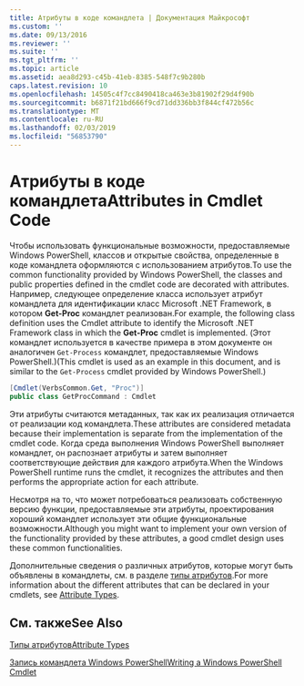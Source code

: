 ```yaml
---
title: Атрибуты в коде командлета | Документация Майкрософт
ms.custom: ''
ms.date: 09/13/2016
ms.reviewer: ''
ms.suite: ''
ms.tgt_pltfrm: ''
ms.topic: article
ms.assetid: aea8d293-c45b-41eb-8385-548f7c9b280b
caps.latest.revision: 10
ms.openlocfilehash: 14505c4f7cc8490418ca463e3b81902f29d4f90b
ms.sourcegitcommit: b6871f21bd666f9cd71dd336bb3f844cf472b56c
ms.translationtype: MT
ms.contentlocale: ru-RU
ms.lasthandoff: 02/03/2019
ms.locfileid: "56853790"
---
```

# <a name="attributes-in-cmdlet-code"></a><span data-ttu-id="a7b3f-102">Атрибуты в коде командлета</span><span class="sxs-lookup"><span data-stu-id="a7b3f-102">Attributes in Cmdlet Code</span></span>

<span data-ttu-id="a7b3f-103">Чтобы использовать функциональные возможности, предоставляемые Windows PowerShell, классов и открытые свойства, определенные в коде командлета оформляются с использованием атрибутов.</span><span class="sxs-lookup"><span data-stu-id="a7b3f-103">To use the common functionality provided by Windows PowerShell, the classes and public properties defined in the cmdlet code are decorated with attributes.</span></span> <span data-ttu-id="a7b3f-104">Например, следующее определение класса использует атрибут командлета для идентификации класс Microsoft .NET Framework, в котором **Get-Proc** командлет реализован.</span><span class="sxs-lookup"><span data-stu-id="a7b3f-104">For example, the following class definition uses the Cmdlet attribute to identify the Microsoft .NET Framework class in which the **Get-Proc** cmdlet is implemented.</span></span> <span data-ttu-id="a7b3f-105">(Этот командлет используется в качестве примера в этом документе он аналогичен `Get-Process` командлет, предоставляемые Windows PowerShell.)</span><span class="sxs-lookup"><span data-stu-id="a7b3f-105">(This cmdlet is used as an example in this document, and is similar to the `Get-Process` cmdlet provided by Windows PowerShell.)</span></span>

```csharp
[Cmdlet(VerbsCommon.Get, "Proc")]
public class GetProcCommand : Cmdlet
```

<span data-ttu-id="a7b3f-106">Эти атрибуты считаются метаданных, так как их реализация отличается от реализации код командлета.</span><span class="sxs-lookup"><span data-stu-id="a7b3f-106">These attributes are considered metadata because their implementation is separate from the implementation of the cmdlet code.</span></span> <span data-ttu-id="a7b3f-107">Когда среда выполнения Windows PowerShell выполняет командлет, он распознает атрибуты и затем выполняет соответствующие действия для каждого атрибута.</span><span class="sxs-lookup"><span data-stu-id="a7b3f-107">When the Windows PowerShell runtime runs the cmdlet, it recognizes the attributes and then performs the appropriate action for each attribute.</span></span>

<span data-ttu-id="a7b3f-108">Несмотря на то, что может потребоваться реализовать собственную версию функции, предоставляемые эти атрибуты, проектирования хороший командлет использует эти общие функциональные возможности.</span><span class="sxs-lookup"><span data-stu-id="a7b3f-108">Although you might want to implement your own version of the functionality provided by these attributes, a good cmdlet design uses these common functionalities.</span></span>

<span data-ttu-id="a7b3f-109">Дополнительные сведения о различных атрибутов, которые могут быть объявлены в командлеты, см. в разделе [типы атрибутов](./attribute-types.md).</span><span class="sxs-lookup"><span data-stu-id="a7b3f-109">For more information about the different attributes that can be declared in your cmdlets, see [Attribute Types](./attribute-types.md).</span></span>

## <a name="see-also"></a><span data-ttu-id="a7b3f-110">См. также</span><span class="sxs-lookup"><span data-stu-id="a7b3f-110">See Also</span></span>

[<span data-ttu-id="a7b3f-111">Типы атрибутов</span><span class="sxs-lookup"><span data-stu-id="a7b3f-111">Attribute Types</span></span>](./attribute-types.md)

[<span data-ttu-id="a7b3f-112">Запись командлета Windows PowerShell</span><span class="sxs-lookup"><span data-stu-id="a7b3f-112">Writing a Windows PowerShell Cmdlet</span></span>](./writing-a-windows-powershell-cmdlet.md)
